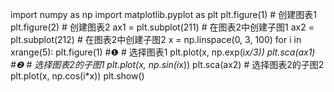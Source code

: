 import numpy as np
import matplotlib.pyplot as plt
plt.figure(1) # 创建图表1
plt.figure(2) # 创建图表2
ax1 = plt.subplot(211) # 在图表2中创建子图1
ax2 = plt.subplot(212) # 在图表2中创建子图2
x = np.linspace(0, 3, 100)
for i in xrange(5):
    plt.figure(1)  #❶ # 选择图表1
    plt.plot(x, np.exp(i*x/3))
    plt.sca(ax1)   #❷ # 选择图表2的子图1
    plt.plot(x, np.sin(i*x))
    plt.sca(ax2)  # 选择图表2的子图2
    plt.plot(x, np.cos(i*x))
plt.show()
